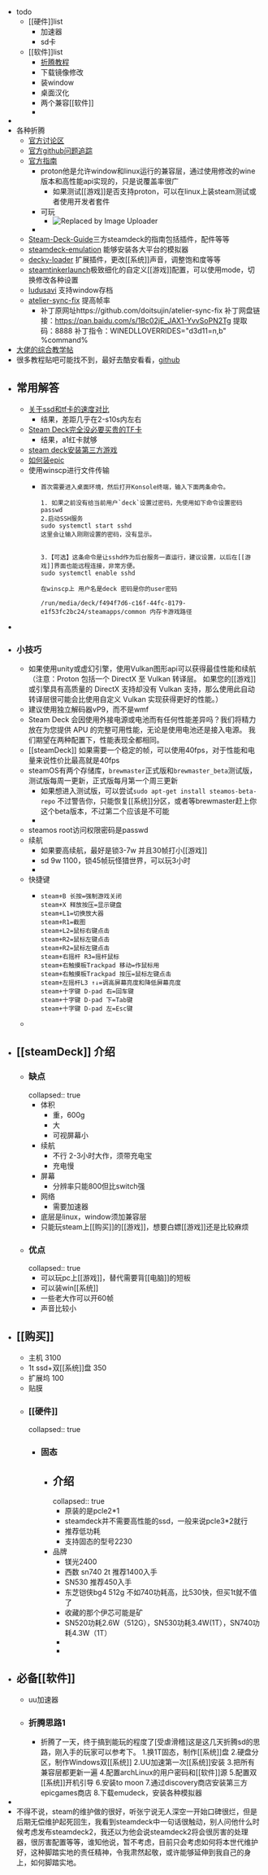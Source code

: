 - todo
	- [[硬件]]list
		- 加速器
		- sd卡
	- [[软件]]list
		- [折腾教程](https://bbs.a9vg.com/thread-8869286-1-1.html)
		- 下载镜像修改
		- 装window
		- 桌面汉化
		- 两个兼容[[软件]]
		-
-
- 各种折腾
	- [官方讨论区](https://steamcommunity.com/groups/steamuniverse/discussions/1/)
	- [官方github问题追踪](https://github.com/ValveSoftware/SteamOS/issues)
	- [官方指南](https://partner.steamgames.com/doc/steamdeck)
		- proton他是允许window和linux运行的兼容层，通过使用修改的wine版本和高性能api实现的，只是说覆盖率很广
			- 如果测试[[游戏]]是否支持proton，可以在linux上装steam测试或者使用开发者套件
		- 可玩
			- ![Replaced by Image Uploader](https://s2.loli.net/2023/06/26/SOT8r3uUHAyt5FQ.png)
		-
	- [Steam-Deck-Guide](https://github.com/mikeroyal/Steam-Deck-Guide)三方steamdeck的指南包括插件，配件等等
	- [steamdeck-emulation](https://github.com/n1ckoates/steamdeck-emulation) 能够安装各大平台的模拟器
	- [decky-loader](https://github.com/SteamDeckHomebrew/decky-loader) 扩展插件，更改[[系统]]声音，调整饱和度等等
	- [steamtinkerlaunch](https://github.com/sonic2kk/steamtinkerlaunch)极致细化的自定义[[游戏]]配置，可以使用mode，切换修改各种设置
	- [ludusavi](https://github.com/mtkennerly/ludusavi) 支持window存档
	- [atelier-sync-fix](https://github.com/doitsujin/atelier-sync-fix) 提高帧率
		- 补丁原网址https://github.com/doitsujin/atelier-sync-fix
		  补丁网盘链接：https://pan.baidu.com/s/1Bc02jE_JAX1-YvvSoPN2Tg 
		  提取码：8888 
		  补丁指令：WINEDLLOVERRIDES="d3d11=n,b" %command%
- [大佬的综合教学帖](https://www.zhihu.com/column/c_1597940398197800960)
- 很多教程贴吧可能找不到，最好去酷安看看，[github](https://github.com/search?q=steamdeck&type=topics)
- ## 常用解答
	- [关于ssd和tf卡的速度对比](https://g.nga.cn/read.php?tid=35068555&rand=729)
		- 结果，差距几乎在2-s10s内左右
	- [Steam Deck完全没必要买贵的TF卡](https://tieba.baidu.com/p/8052545313)
		- 结果，a1红卡就够
	- [steam deck安装第三方游戏](https://bbs.a9vg.com/thread-8869286-1-1.html)
	- [如何装epic](https://www.coolapk.com/feed/42469989?shareKey=MzA4OTQ3ODdhZDExNjQ3NTU3MDc~&shareUid=25102075&shareFrom=com.coolapk.market_13.1.3)
	- 使用winscp进行文件传输
		- ```
		  首次需要进入桌面环境，然后打开Konsole终端，输入下面两条命令。
		  
		  1. 如果之前没有给当前用户`deck`设置过密码，先使用如下命令设置密码
		  passwd
		  2.启动SSH服务
		  sudo systemctl start sshd
		  这里会让输入刚刚设置的密码，没有显示。
		  
		  
		  3.【可选】这条命令是让sshd作为后台服务一直运行，建议设置，以后在[[游戏]]界面也能远程连接，非常方便。
		  sudo systemctl enable sshd
		  
		  在winscp上 用户名是deck 密码是你的user密码
		  
		  /run/media/deck/f494f7d6-c16f-44fc-8179-e1f53fc2bc24/steamapps/common 内存卡游戏路径
		  ```
-
- ### 小技巧
	- 如果使用unity或虚幻引擎，使用Vulkan图形api可以获得最佳性能和续航（注意：Proton 包括一个 DirectX 至 Vulkan 转译层。 如果您的[[游戏]]或引擎具有高质量的 DirectX 支持却没有 Vulkan 支持，那么使用此自动转译层很可能会比使用自定义 Vulkan 实现获得更好的性能。）
	- 建议使用独立解码器vP9，而不是wmf
	- Steam Deck 会因使用外接电源或电池而有任何性能差异吗？我们将精力放在为您提供 APU 的完整可用性能，无论是使用电池还是接入电源。 我们期望在两种配置下，性能表现全都相同。
	- [[steamDeck]] 如果需要一个稳定的帧，可以使用40fps，对于性能和电量来说性价比最高就是40fps
	- steamOS有两个存储库，`brewmaster`正式版和`brewmaster_beta`测试版，测试版每周一更新，正式版每月第一个周三更新
		- 如果想进入测试版，可以尝试`sudo apt-get install steamos-beta-repo`
		  不过警告你，只能恢复[[系统]]分区，或者等brewmaster赶上你这个beta版本，不过第二个应该是不可能
		-
	- steamos root访问权限密码是passwd
	- 续航
		- 如果要高续航，最好是锁3-7w 并且30帧打小[[游戏]]
		- sd 9w 1100，锁45帧玩怪猎世界，可以玩3小时
		-
	- 快捷键
		- ```
		  steam+B 长按=强制游戏关闭
		  steam+X 释放按压=显示键盘
		  steam+L1=切换放大器
		  steam+R1=截图
		  steam+L2=鼠标右键点击
		  steam+R2=鼠标左键点击
		  steam+R2=鼠标左键点击
		  steam+右摇杆 R3=摇杆鼠标
		  steam+右触摸板Trackpad 移动=作鼠标用
		  steam+右触摸板Trackpad 按压=鼠标左键点击
		  steam+左摇杆L3 ↑↓=调高屏幕亮度和降低屏幕亮度
		  steam+十字键 D-pad 右=回车键
		  steam+十字键 D-pad 下=Tab键
		  steam+十字键 D-pad 左=Esc键
		  ```
	-
- ## [[steamDeck]] 介绍
	- ### 缺点
	  collapsed:: true
		- 体积
			- 重，600g
			- 大
			- 可视屏幕小
		- 续航
			- 不行 2-3小时大作，须带充电宝
			- 充电慢
		- 屏幕
			- 分辨率只能800但比switch强
		- 网络
			- 需要加速器
		- 底层是linux，window须加兼容层
		- 只能玩steam上[[购买]]的[[游戏]]，想要白嫖[[游戏]]还是比较麻烦
	- ### 优点
	  collapsed:: true
		- 可以玩pc上[[游戏]]，替代需要背[[电脑]]的短板
		- 可以装win[[系统]]
		- 一些老大作可以开60帧
		- 声音比较小
- ## [[购买]]
	- 主机 3100
	- 1t ssd+双[[系统]]盘 350
	- 扩展坞 100
	- 贴膜
	- ###  [[硬件]]
	  collapsed:: true
		- ### 固态
			- ## 介绍
			  collapsed:: true
				- 原装的是pcle2*1
				- steamdeck并不需要高性能的ssd，一般来说pcle3*2就行
				- 推荐低功耗
				- 支持固态的型号2230
			- 品牌
				- 镁光2400
				- 西数 sn740 2t 推荐1400入手
				- SN530 推荐450入手
				- 东芝铠侠bg4 512g 不如740功耗高，比530快，但买1t就不值了
				- 收藏的那个伊芯可能是矿
				- SN520功耗2.6W（512G），SN530功耗3.4W(1T），SN740功耗4.3W（1T）
				-
				-
- ## 必备[[软件]]
	- uu加速器
	- ### 折腾思路1
		- 折腾了一天，终于搞到能玩的程度了[受虐滑稽]这是这几天折腾sd的思路，刚入手的玩家可以参考下。
		  1.换1T固态，制作[[系统]]盘
		  2.硬盘分区，制作Windows双[[系统]]
		  2.UU加速第一次[[系统]]安装
		  3.把所有兼容层都更新一遍
		  4.配置archLinux的用户密码和[[软件]]源
		  5.配置双[[系统]]开机引导
		  6.安装to moon
		  7.通过discovery商店安装第三方epicgames商店
		  8.下载emudeck，安装各种模拟器
-
- 不得不说，steam的维护做的很好，听张宁说无人深空一开始口碑很烂，但是后期无偿维护起死回生，我看到steamdeck中一句话很触动，别人问他什么时候考虑发布steamdeck2，我还以为他会说steamdeck2将会很厉害的处理器，很厉害配置等等，谁知他说，暂不考虑，目前只会考虑如何将本世代维护好，这种脚踏实地的责任精神，令我肃然起敬，或许能够延伸到我自己的身上，如何脚踏实地。